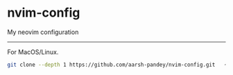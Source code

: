 # nvim-config
My neovim configuration

***
For MacOS/Linux.

```bash
git clone --depth 1 https://github.com/aarsh-pandey/nvim-config.git   ~/.config/nvim
```
